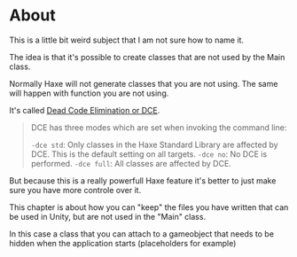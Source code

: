 # About

This is a little bit weird subject that I am not sure how to name it.

The idea is that it's possible to create classes that are not used by the Main class.

Normally Haxe will not generate classes that you are not using. The same will happen with function you are not using.

It's called [Dead Code Elimination or DCE](https://haxe.org/manual/cr-dce.html).

> DCE has three modes which are set when invoking the command line:
>
> `-dce std`: Only classes in the Haxe Standard Library are affected by DCE. This is the default setting on all targets.
> `-dce no`: No DCE is performed.
> `-dce full`: All classes are affected by DCE.

But because this is a really powerfull Haxe feature it's better to just make sure you have more controle over it.

This chapter is about how you can "keep" the files you have written that can be used in Unity, but are not used in the "Main" class.

In this case a class that you can attach to a gameobject that needs to be hidden when the application starts (placeholders for example)